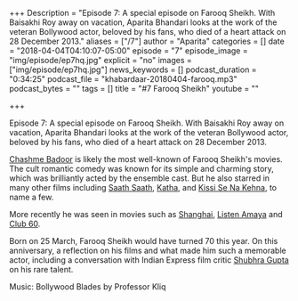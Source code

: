 +++
Description = "Episode 7: A special episode on Farooq Sheikh. With Baisakhi Roy away on vacation, Aparita Bhandari looks at the work of the veteran Bollywood actor, beloved by his fans, who died of a heart attack on 28 December 2013."
aliases = ["/7"]
author = "Aparita"
categories = []
date = "2018-04-04T04:10:07-05:00"
episode = "7"
episode_image = "img/episode/ep7hq.jpg"
explicit = "no"
images = ["img/episode/ep7hq.jpg"]
news_keywords = []
podcast_duration = "0:34:25"
podcast_file = "khabardaar-20180404-farooq.mp3"
podcast_bytes = ""
tags = []
title = "#7 Farooq Sheikh"
youtube = ""

+++

Episode 7: A special episode on Farooq Sheikh. With Baisakhi Roy away on vacation, Aparita Bhandari looks at the work of the veteran Bollywood actor, beloved by his fans, who died of a heart attack on 28 December 2013.

[Chashme Badoor](https://www.youtube.com/watch?v=BJ_H3RY_NpY) is likely the most well-known of Farooq Sheikh's movies. The cult romantic comedy was known for its simple and charming story, which was brilliantly acted by the ensemble cast. But he also starred in many other films including [Saath Saath](https://www.youtube.com/watch?v=2_kTGSEXJ0c0), [Katha](https://www.youtube.com/watch?v=uFuW12ArFo4), and [Kissi Se Na Kehna](https://www.youtube.com/watch?v=aB3y_BA8ShA), to name a few.

More recently he was seen in movies such as [Shanghai](https://www.youtube.com/watch?v=llcePeE6Js8), [Listen Amaya](https://www.youtube.com/watch?v=RY4xXvvHcdE) and [Club 60](https://www.youtube.com/watch?v=oUDYZMYqKGc).

Born on 25 March, Farooq Sheikh would have turned 70 this year. On this anniversary, a reflection on his films and what made him such a memorable actor, including a conversation with Indian Express film critic [Shubhra Gupta](http://indianexpress.com/profile/columnist/shubhra-gupta/) on his rare talent.

Music: Bollywood Blades by Professor Kliq
